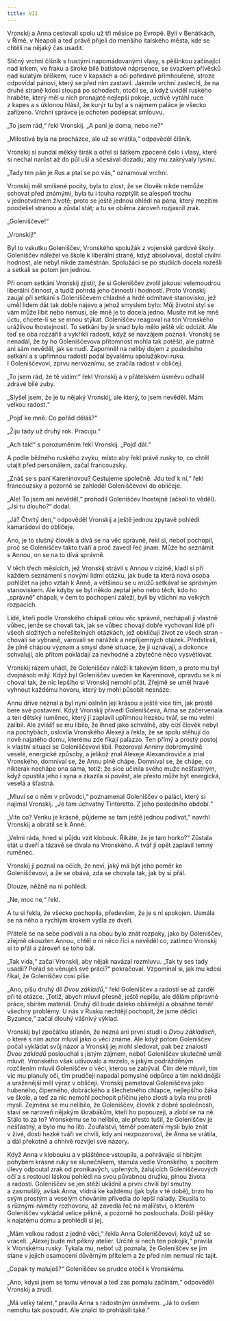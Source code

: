 ```yaml
---
title: VII
---
```


Vronskij a Anna cestovali spolu už tři měsíce po Evropě. Byli v Benátkách, v Římě, v Neapoli a teď právě přijeli do menšího italského města, kde se chtěli na nějaký čas usadit.

Sličný vrchní číšník s hustými napomádovanými vlasy, s pěšinkou začínající nad krkem, ve fraku a široké bílé batistové náprsence, se svazkem přívěsků nad kulatým bříškem, ruce v kapsách a oči pohrdavě přimhouřené, stroze odpovídal pánovi, který se před ním zastavil. Jakmile vrchní zaslechl, že na druhé straně kdosi stoupá po schodech, otočil se, a když uviděl ruského hraběte, který měl u nich pronajaté nejlepší pokoje, uctivě vytáhl ruce z kapes a s úklonou hlásil, že kurýr tu byl a s nájmem paláce je všecko zařízeno. Vrchní správce je ochoten podepsat smlouvu.

„To jsem rád,“ řekl Vronskij. „A paní je doma, nebo ne?“

„Milostivá byla na procházce, ale už se vrátila,“ odpověděl číš­ník.

Vronskij si sundal měkký širák a otřel si šátkem zpocené čelo i vlasy, které si nechal narůst až do půl uší a sčesával dozadu, aby mu zakrývaly lysinu.

„Tady ten pán je Rus a ptal se po vás,“ oznamoval vrchní.

Vronskij měl smíšené pocity, byla to zlost, že se člověk nikde nemůže schovat před známými, byla tu i touha rozptýlit se alespoň trochu v jednotvárném životě; proto se ještě jednou ohlédl na pána, který mezitím poodešel stranou a zůstal stát; a tu se oběma zároveň rozjasnil zrak.

„Goleniščeve!“

„Vronskij!“

Byl to vskutku Goleniščev, Vronského spolužák z vojenské gardové školy. Goleniščev náležel ve škole k liberální straně, když absolvoval, dostal civilní hodnost, ale nebyl nikde zaměstnán. Spolužáci se po studiích docela rozešli a setkali se potom jen jednou.

Při onom setkání Vronskij zjistil, že si Goleniščev zvolil jakousi velemoudrou liberální činnost, a tudíž pohrdá jeho činností i hodností. Proto Vronskij zaujal při setkání s Goleniščevem chladné a hrdé odmítavé stanovisko, jež uměl lidem dát tak dobře najevo a jehož smyslem bylo: Můj životní styl se vám může líbit nebo nemusí, ale mně je to docela jedno. Musíte mít ke mně úctu, chcete-li se se mnou stýkat. Goleniščev reagoval na tón Vronského urážlivou lhostejností. To setkání by je snad bylo mělo ještě víc odcizit. Ale teď se oba rozzářili a vykřikli radostí, když se navzájem poznali. Vronskij se nenadál, že by ho Goleniščevova přítomnost mohla tak potěšit, ale patrně ani sám nevěděl, jak se nudí. Zapomněl na nelibý dojem z posledního setkání a s upřímnou radostí podal bývalému spolužákovi ruku. I Goleniščevovi, zprvu nervóznímu, se zračila radost v obličeji.

„To jsem rád, že tě vidím!“ řekl Vronskij a v přátelském úsměvu odhalil zdravé bílé zuby.

„Slyšel jsem, že je tu nějaký Vronskij, ale který, to jsem nevěděl. Mám velkou radost.“

„Pojď ke mně. Co pořád děláš?“

„Žiju tady už druhý rok. Pracuju.“

„Ach tak!“ s porozuměním řekl Vronskij. „Pojď dál.“

A podle běžného ruského zvyku, místo aby řekl právě rusky to, co chtěl utajit před personálem, začal francouzsky.

„Znáš se s paní Kareninovou? Cestujeme společně. Jdu teď k ní,“ řekl francouzsky a pozorně se zahleděl Goleniščevovi do obličeje.

„Ale! To jsem ani nevěděl,“ prohodil Goleniščev lhostejně (ačkoli to věděl). „Jsi tu dlouho?“ dodal.

„Já? Čtvrtý den,“ odpověděl Vronskij a ještě jednou zpytavě pohlédl kamarádovi do obličeje.

Ano, je to slušný člověk a dívá se na věc správně, řekl si, neboť pochopil, proč se Goleniščev takto tváří a proč zavedl řeč jinam. Může ho seznámit s Annou, on se na to dívá správně.

V těch třech měsících, jež Vronskij strávil s Annou v cizině, kladl si při každém seznámení s novými lidmi otázku, jak bude ta která nová osoba pohlížet na jeho vztah k Anně, a většinou se u mužů setkával se _správným_ stanoviskem. Ale kdyby se byl někdo zeptal jeho nebo těch, kdo ho „správně“ chápali, v čem to pochopení záleží, byli by všichni na velkých rozpacích.

Lidé, kteří podle Vronského chápali celou věc správně, nechápali ji vlastně vůbec, jenže se chovali tak, jak se vůbec chovají dobře vychovaní lidé při všech složitých a neřešitelných otázkách, jež obkličují život ze všech stran – chovali se vybraně, varovali se narážek a nepříjemných otázek. Předstírali, že plně chápou význam a smysl dané situace, že ji uznávají, a dokonce schvalují, ale přitom pokládají za nevhodné a zbytečné něco vysvětlovat.

Vronskij rázem uhádl, že Goleniščev náleží k takovým lidem, a proto mu byl dvojnásob milý. Když byl Goleniščev uveden ke Kareninové, opravdu se k ní choval tak, že nic lepšího si Vronskij nemohl přát. Zřejmě se uměl hravě vyhnout každému hovoru, který by mohl působit nesnáze.

Annu dříve neznal a byl nyní oslněn její krásou a ještě více tím, jak prostě bere své postavení. Když Vronskij přivedl Goleniščeva, Anna se začervenala a ten dětský ruměnec, který jí zaplavil upřímnou hezkou tvář, se mu velmi zalíbil. Ale zvlášť se mu líbilo, že ihned jako schválně, aby cizí člověk nebyl na pochybách, oslovila Vronského Alexeji a řekla, že se spolu stěhují do nově najatého domu, kterému zde říkají palazzo. Ten přímý a prostý postoj k vlastní situaci se Goleniščevovi líbil. Pozoroval Anniny dobromyslně veselé, energické způsoby, a jelikož znal Alexeje Alexandroviče a znal Vronského, domníval se, že Annu plně chápe. Domníval se, že chápe, co nikterak nechápe ona sama, totiž: že sice učinila svého muže nešťastným, když opustila jeho i syna a zkazila si pověst, ale přesto může být energická, veselá a šťastná.

„Mluví se o něm v průvodci,“ poznamenal Goleniščev o paláci, který si najímal Vronskij. „Je tam úchvatný Tintoretto. Z jeho posledního období.“

„Víte co? Venku je krásně, půjdeme se tam ještě jednou podívat,“ navrhl Vronskij a obrátil se k Anně.

„Velmi ráda, hned si půjdu vzít klobouk. Říkáte, že je tam horko?“ Zůstala stát u dveří a tázavě se dívala na Vronského. A tvář jí opět zaplavil temný ruměnec.

Vronskij jí poznal na očích, že neví, jaký má být jeho poměr ke Goleniščevovi, a že se obává, zda se chovala tak, jak by si přál.

Dlouze, něžně na ni pohlédl.

„Ne, moc ne,“ řekl.

A tu si řekla, že všecko pochopila, především, že je s ní spokojen. Usmála se na něho a rychlým krokem vyšla ze dveří.

Přátelé se na sebe podívali a na obou bylo znát rozpaky, jako by Goleniščev, zřejmě okouzlen Annou, chtěl o ní něco říci a nevěděl co, zatímco Vronskij si to přál a zároveň se toho bál.

„Tak vida,“ začal Vronskij, aby nějak navázal rozmluvu. „Tak ty ses tady usadil? Pořád se věnuješ své práci?“ pokračoval. Vzpomínal si, jak mu kdosi říkal, že Goleniščev cosi píše.

„Ano, píšu druhý díl _Dvou základů_,“ řekl Goleniščev a radostí se až zarděl při té otázce. „Totiž, abych mluvil přesně, ještě nepíšu, ale dělám přípravné práce, sbírám materiál. Druhý díl bude daleko obšírnější a obsáhne téměř všechny problémy. U nás v Rusku nechtějí pochopit, že jsme dědici Byzance,“ začal dlouhý vášnivý výklad.

Vronskij byl zpočátku stísněn, že nezná ani první studii o _Dvou základech,_ o které s ním autor mluvil jako o věci známé. Ale když potom Goleniščev počal vykládat svůj názor a Vronskij jej mohl sledovat, pak bez znalosti _Dvou základů_ poslouchal s jistým zájmem, neboť Goleniščev skutečně uměl mluvit. Vronského však udivovalo a mrzelo, s jakým podrážděným rozčilením mluvil Goleniščev o věci, kterou se zabýval. Čím déle mluvil, tím víc mu planuly oči, tím prudčeji napadal pomyslné odpůrce a tím neklidnější a uraženější měl výraz v obličeji. Vronskij pamatoval Goleniščeva jako hubeného, čiperného, dobráckého a šlechetného chlapce, nejlepšího žáka ve škole, a teď za nic nemohl pochopit příčinu jeho zlosti a byla mu proti mysli. Zejména se mu nelíbilo, že Goleniščev, člověk z dobré společnosti, staví se naroveň nějakým škrabákům, kteří ho popouzejí, a zlobí se na ně. Stálo to za to? Vronskému se to nelíbilo, ale přesto tušil, že Goleniščev je nešťastný, a bylo mu ho líto. Zoufalství, téměř pomatení mysli bylo znát v živé, dosti hezké tváři ve chvíli, kdy ani nezpozoroval, že Anna se vrátila, a dál překotně a ohnivě rozvíjel své názory.

Když Anna v klobouku a v pláštěnce vstoupila, a pohrávajíc si hbitým pohybem krásné ruky se slunečníkem, stanula vedle Vronského, s pocitem úlevy odpoutal zrak od pronikavých, upřených, žalujících Goleniščevových očí a s rostoucí láskou pohlédl na svou půvabnou družku, plnou života a radosti. Goleniščev se jen stěží uklidnil a první chvíli byl smutný a zasmušilý, avšak Anna, vlídná ke každému (jak byla v té době), brzo ho svým prostým a veselým chováním přivedla do lepší nálady. Zkusila to s různými náměty rozhovoru, až zavedla řeč na malířství, o kterém Goleniščev vykládal velice pěkně, a pozorně ho poslouchala. Došli pěšky k najatému domu a prohlédli si jej.

„Mám velkou radost z jedné věci,“ řekla Anna Goleniščevovi, když už se vraceli. „Alexej bude mít pěkný ateliér. Určitě si nech ten pokojík,“ pravila k Vronskému rusky. Tykala mu, neboť už poznala, že Goleniščev se jim stane v jejich osamocení důvěrným přítelem a že před ním nemusí nic tajit.

„Copak ty maluješ?“ Goleniščev se prudce otočil k Vronskému.

„Ano, kdysi jsem se tomu věnoval a teď zas pomalu začínám,“ odpověděl Vronskij a zrudl.

„Má velký talent,“ pravila Anna s radostným úsměvem. „Já to ovšem nemohu tak posoudit. Ale znalci to prohlásili také.“
